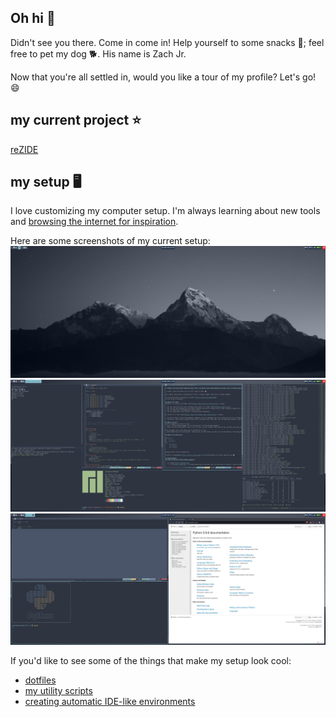 ## Oh hi 👋
Didn't see you there. Come in come in! Help yourself to some snacks 🍰; feel free to pet my dog 🐕. His name is Zach Jr.

Now that you're all settled in, would you like a tour of my profile? Let's go! 😄

## my current project ⭐
[reZIDE][rezide] 

## my setup 🖥️
I love customizing my computer setup. I'm always learning about new tools and [browsing the internet for inspiration](https://reddit.com/r/unixporn).

Here are some screenshots of my current setup:
![empty desktop](data/empty_desktop.png)
![reZIDE IDE](data/rezide_ide.png)
![python IDE](data/python_ide.png)


If you'd like to see some of the things that make my setup look cool:
* [dotfiles][dotfiles]
* [my utility scripts][utils]
* [creating automatic IDE-like environments][rezide]


<!--
**abstractlyZach/abstractlyZach** is a ✨ _special_ ✨ repository because its `README.md` (this file) appears on your GitHub profile.

Here are some ideas to get you started:

- 🔭 I’m currently working on ...
- 🌱 I’m currently learning ...
- 👯 I’m looking to collaborate on ...
- 🤔 I’m looking for help with ...
- 💬 Ask me about ...
- 📫 How to reach me: ...
- 😄 Pronouns: ...
- ⚡ Fun fact: ...
-->

[rezide]: https://github.com/abstractlyZach/reZIDE
[dotfiles]: https://github.com/abstractlyZach/dotfiles
[utils]: https://github.com/abstractlyZach/utils
